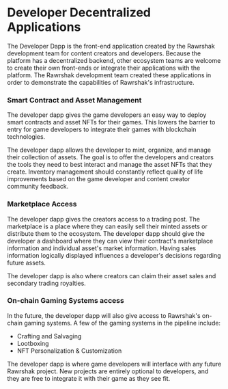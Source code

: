 # Developer Decentralized Applications

The Developer Dapp is the front-end application created by the Rawrshak development team for content creators and developers. Because the platform has a decentralized backend, other ecosystem teams are welcome to create their own front-ends or integrate their applications with the platform. The Rawrshak development team created these applications in order to demonstrate the capabilities of Rawrshak's infrastructure.

### Smart Contract and Asset Management

The developer dapp gives the game developers an easy way to deploy smart contracts and asset NFTs for their games. This lowers the barrier to entry for game developers to integrate their games with blockchain technologies.&#x20;

The developer dapp allows the developer to mint, organize, and manage their collection of assets. The goal is to offer the developers and creators the tools they need to best interact and manage the asset NFTs that they create. Inventory management should constantly reflect quality of life improvements based on the game developer and content creator community feedback.  &#x20;

### Marketplace Access

The developer dapp gives the creators access to a trading post. The marketplace is a place where they can easily sell their minted assets or distribute them to the ecosystem. The developer dapp should give the developer a dashboard where they can view their contract's marketplace information and individual asset's market information. Having sales information logically displayed influences a developer's decisions regarding future assets.&#x20;

The developer dapp is also where creators can claim their asset sales and secondary trading royalties.&#x20;

### On-chain Gaming Systems access

In the future, the developer dapp will also give access to Rawrshak's on-chain gaming systems. A few of the gaming systems in the pipeline include:

* Crafting and Salvaging
* Lootboxing
* NFT Personalization & Customization

The developer dapp is where game developers will interface with any future Rawrshak project. New projects are entirely optional to developers, and they are free to integrate it with their game as they see fit.&#x20;
